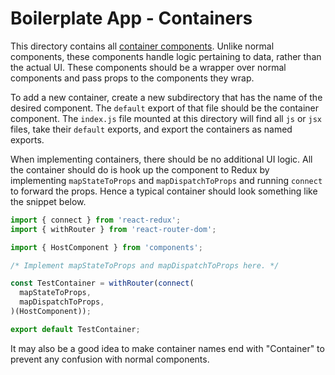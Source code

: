 # Boilerplate App - Containers

This directory contains all [container components][containers]. Unlike normal
components, these components handle logic pertaining to data, rather than the
actual UI. These components should be a wrapper over normal components and pass
props to the components they wrap.

To add a new container, create a new subdirectory that has the name of the
desired component. The `default` export of that file should be the container
component. The `index.js` file mounted at this directory will find all `js` or
`jsx` files, take their `default` exports, and export the containers as named
exports.

When implementing containers, there should be no additional UI logic. All the
container should do is hook up the component to Redux by implementing
`mapStateToProps` and `mapDispatchToProps` and running `connect` to forward the
props. Hence a typical container should look something like the snippet below.

```javascript
import { connect } from 'react-redux';
import { withRouter } from 'react-router-dom';

import { HostComponent } from 'components';

/* Implement mapStateToProps and mapDispatchToProps here. */

const TestContainer = withRouter(connect(
  mapStateToProps,
  mapDispatchToProps,
)(HostComponent));

export default TestContainer;
```

It may also be a good idea to make container names end with "Container" to
prevent any confusion with normal components.

[containers]: <http://redux.js.org/docs/basics/UsageWithReact.html>
